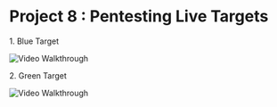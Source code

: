 # Project 8 : Pentesting Live Targets

1\. Blue Target

<img src='http://i.imgur.com/2SZ8adi.gif' title='Video Walkthrough' width='' alt='Video Walkthrough' />


2\. Green Target

<img src='http://i.imgur.com/PYuENI8.gif' title='Video Walkthrough' width='' alt='Video Walkthrough' />

